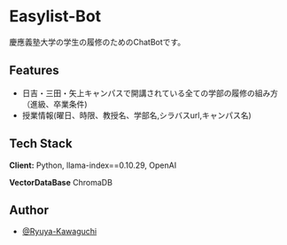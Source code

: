 # Easylist-Bot

慶應義塾大学の学生の履修のためのChatBotです。

## Features

- 日吉・三田・矢上キャンパスで開講されている全ての学部の履修の組み方（進級、卒業条件)
- 授業情報(曜日、時限、教授名、学部名,シラバスurl,キャンパス名)


## Tech Stack

**Client:** Python, llama-index==0.10.29, OpenAI

**VectorDataBase** ChromaDB

## Author

- [@Ryuya-Kawaguchi](https://www.github.com/lll-kkk-ryuya)

